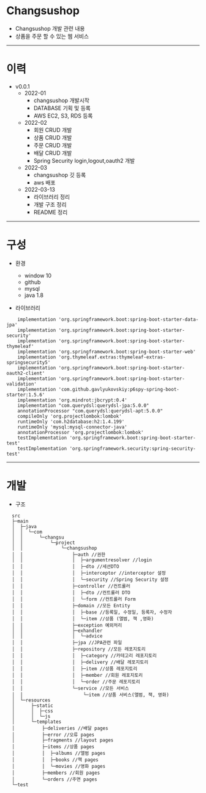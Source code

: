# Changsushop
- Changsushop 개발 관련 내용
- 상품을 주문 할 수 있는 웹 서비스
------------
# 이력
- v0.0.1
  - 2022-01
    - changsushop 개발시작
    - DATABASE 기획 및 등록
    - AWS EC2, S3, RDS 등록
  - 2022-02
    - 회원 CRUD 개발
    - 상품 CRUD 개발
    - 주문 CRUD 개발
    - 배달 CRUD 개발
    - Spring Security login,logout,oauth2 개발
  - 2022-03
    - changsushop 깃 등록
    - aws 배포
  - 2022-03-13
    - 라이브러리 정리
    - 개발 구조 정리
    - README 정리
------------
# 구성
- 환경
  - window 10
  - github
  - mysql
  - java 1.8

- 라이브러리
```
	implementation 'org.springframework.boot:spring-boot-starter-data-jpa'
	implementation 'org.springframework.boot:spring-boot-starter-security'
	implementation 'org.springframework.boot:spring-boot-starter-thymeleaf'
	implementation 'org.springframework.boot:spring-boot-starter-web'
	implementation 'org.thymeleaf.extras:thymeleaf-extras-springsecurity5'
	implementation 'org.springframework.boot:spring-boot-starter-oauth2-client'
	implementation 'org.springframework.boot:spring-boot-starter-validation'
	implementation 'com.github.gavlyukovskiy:p6spy-spring-boot-starter:1.5.6'
	implementation 'org.mindrot:jbcrypt:0.4'
	implementation "com.querydsl:querydsl-jpa:5.0.0"
	annotationProcessor "com.querydsl:querydsl-apt:5.0.0"
	compileOnly 'org.projectlombok:lombok'
	runtimeOnly 'com.h2database:h2:1.4.199'
	runtimeOnly 'mysql:mysql-connector-java'
	annotationProcessor 'org.projectlombok:lombok'
	testImplementation 'org.springframework.boot:spring-boot-starter-test'
	testImplementation 'org.springframework.security:spring-security-test'
```
------------
# 개발
- 구조
```
  src
  ├─main
  │  ├─java
  │  │  └─com
  │  │      └─changsu
  │  │          └─project
  │  │              └─changsushop
  │  │                  ├─auth //권한
  │  │                  │  ├─argumentresolver //login
  │  │                  │  ├─dto //세션DTO
  │  │                  │  ├─interceptor //interceptor 설정
  │  │                  │  └─security //Spring Security 설정
  │  │                  ├─controller //컨트롤러
  │  │                  │  ├─dto //컨트롤러 DTO
  │  │                  │  └─form //컨트롤러 Form
  │  │                  ├─domain //모든 Entity
  │  │                  │  ├─base //등록일, 수정일, 등록자, 수정자 
  │  │                  │  └─item //상품 (앨범, 책 ,영화)
  │  │                  ├─exception 예외처리
  │  │                  ├─exhandler
  │  │                  │  └─advice
  │  │                  ├─jpa //JPA관련 파일
  │  │                  ├─repository //모든 레포지토리
  │  │                  │  ├─category //카테고리 레포지토리
  │  │                  │  ├─delivery //배달 레포지토리
  │  │                  │  ├─item //상품 레포지토리
  │  │                  │  ├─member //회원 레포지토리
  │  │                  │  └─order //주문 레포지토리
  │  │                  └─service //모든 서비스
  │  │                      └─item //상품 서비스(앨범, 책, 영화)
  │  └─resources
  │      ├─static
  │      │  ├─css
  │      │  └─js
  │      └─templates
  │          ├─deliveries //배달 pages
  │          ├─error //오류 pages
  │          ├─fragments //layout pages
  │          ├─items //상품 pages
  │          │  ├─albums //앨범 pages
  │          │  ├─books //책 pages
  │          │  └─movies //영화 pages
  │          ├─members //회원 pages
  │          └─orders //주면 pages
  └─test
```

